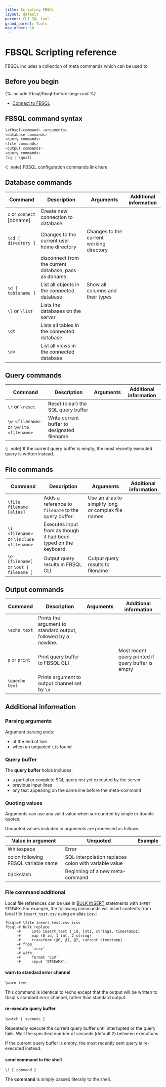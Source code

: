 ```yaml
---
title: Scripting FBSQL
layout: default
parent: CLI SQL tool
grand_parent: Tools
nav_order: 10
---
```

# FBSQL Scripting reference

FBSQL includes a collection of meta commands which can be used to

<!--rewrite
Anything you enter in fbsql that begins with an unquoted backslash is a fbsql meta-command that is processed by fbsql itself. These commands make fbsql more useful for administration or scripting. Meta-commands are often called slash or backslash commands.

The format of an fbsql command is the backslash, followed immediately by a command verb, then any arguments. The arguments are separated from the command verb and each other by any number of whitespace characters.

-->

## Before you begin

{% include /fbsql/fbsql-before-begin.md %}
* [Connect to FBSQL](/docs/tools/fbsql/fbsql-connect)

## FBSQL command syntax

```sh
\<fbsql-command> <arguments>
<database commands>
<query commands>
<file commands>
<output commands>
<query commands>
[\q | \quit]
```

{: .note}
FBSQL configuration commands link here

## Database commands

| Command | Description | Arguments | Additional information |
|---|---|---|---|
| `c` or `connect` [dbname] | Create new connection to database. |  |
| `\cd [ directory ]` | Changes to the current user home directory | Changes to the current working directory |  |
|   | disconnect from the current database, pass `-` as dbname.|
| `\d [ tablename ]` | List all objects in the connected database | Show all columns and their types |  |
| `\l` or `\list` | Lists the databases on the server |  |  |
| `\dt` | Lists all tables in the connected database |  |  |
| `\dv` | List all views in the connected database |  |  |

## Query commands

| Command | Description | Arguments | Additional information |
|---|---|---|---|
| `\r` or `\reset` | Reset (clear) the SQL query buffer |  |  |
| `\w <filename>` or `\write <filename>` | Write current buffer to designated filename |

{: .note}
If the current query buffer is empty, the most recently executed query is written instead.

## File commands

| Command | Description | Arguments | Additional information |
|---|---|---|---|
| `\file filename [alias]` | Adds a reference to `filename` to the query buffer. | Use an alias to simplify long or complex file names |
| `\i <filename>` or `\include <filename>`| Executes input from <filename> as though it had been typed on the keyboard. |  |  |
| `\o [filename]` or `\out [ filename ]` | Output query results in FBSQL CLI | Output query results to filename |  |

## Output commands

| Command | Description | Arguments | Additional information |
|---|---|---|---|
| `\echo text` | Prints the argument to standard output, followed by a newline. |
| `p` or `print` | Print query buffer to FBSQL CLI |  | Most recent query printed if query buffer is empty |
| `\quecho text` | Prints argument to output channel set by `\o` |

## Additional information

### Parsing arguments

Argument parsing ends:
* at the end of line
* when an unquoted `\` is found

### Query buffer

The **query buffer** holds includes:
* a partial or complete SQL query not yet executed by the server
* previous input lines
* any text appearing on the same line before the meta-command

### Quoting values

Arguments can use any valid value when surrounded by single or double quotes.

Unquoted values included in arguments are processed as follows:

| Value in argument | Unquoted | Example |
|---|---|---|
| Whitespace | Error |
| colon following FBSQL variable name |  SQL interpolation replaces colon with variable value |
| backslash | Beginning of a new meta-command |

### File command additional

Local file references can be use in [BULK INSERT](/docs/sql-guide/statements/statement-insert-bulk/) statements with `INPUT STREAMX`. For example, the following commands will insert contents from local file `insert_test.csv` using an alias `icsv`:

```
fbsql=# \file insert_test.csv icsv
fbsql-# bulk replace
     -#     into insert_test (_id, int1, string1, timestamp1)
     -#     map (0 id, 1 int, 2 string)
     -#     transform (@0, @1, @2, current_timestamp)
     -# from
     -#     'icsv'
     -# with
     -#     format 'CSV'
     -#     input 'STREAMX';
```






####  warn to standard error channel

```shell
\warn text
```

This command is identical to \echo except that the output will be written to fbsql's standard error channel, rather than standard output.

####  re-execute query buffer

```shell
\watch [ seconds ]
```

Repeatedly execute the current query buffer until interrupted or the query fails. Wait the specified number of seconds (default 2) between executions.

If the current query buffer is empty, the most recently sent query is re-executed instead.

####  send command to the shell

```shell
\! [ command ]
```

The **command** is simply passed literally to the shell.
